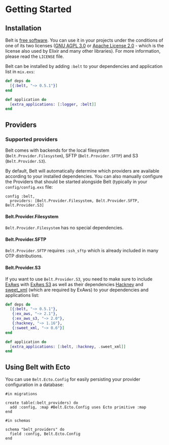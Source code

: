 # Getting Started

## Installation
Belt is [free software](https://www.fsf.org/about/what-is-free-software). You can use it in your projects under the conditions of one of its two licenses ([GNU AGPL 3.0](https://www.gnu.org/licenses/agpl-3.0.en.html) or [Apache License 2.0](https://www.apache.org/licenses/LICENSE-2.0.html) - which is the license also used by Elixir and many other libraries). For more information, please read the `LICENSE` file.

Belt can be installed by adding `:belt` to your dependencies and application
list in `mix.exs`:

```elixir
def deps do
  [{:belt, "~> 0.5.1"}]
end

def application do
  [extra_applications: [:logger, :belt]]
end
```
## Providers

### Supported providers
Belt comes with backends for the local filesystem (`Belt.Provider.Filesystem`), SFTP (`Belt.Provider.SFTP`) and S3 (`Belt.Provider.S3`).

By default, Belt will automatically determine which providers are available according to your installed dependencies. You can also manually configure the Providers that should be started alongside Belt (typically in your `config/config.exs` file:
```
config :belt,
  providers: [Belt.Provider.Filesystem, Belt.Provider.SFTP, Belt.Provider.S3]
```

#### Belt.Provider.Filesystem
`Belt.Provider.Filesystem` has no special dependencies.

#### Belt.Provider.SFTP
`Belt.Provider.SFTP` requires `:ssh_sftp` which is already included in many OTP distributions.

#### Belt.Provider.S3
If you want to use `Belt.Provider.S3`, you need to make sure to include [ExAws](https://github.com/ex-aws/ex_aws/) with [ExAws S3](https://github.com/ex-aws/ex_aws_s3) as well as their dependencies [Hackney](https://hex.pm/packages/hackney) and [sweet_xml](https://hex.pm/packages/sweet_xml) (which are required by ExAws) to your dependencies and applications list:
```elixir
def deps do
  [{:belt, "~> 0.5.1"},
   {:ex_aws, "~> 2.1"},
   {:ex_aws_s3, "~> 2.0"},
   {:hackney, "~> 1.16"},
   {:sweet_xml, "~> 0.6"}]
end

def application do
  [extra_applications: [:belt, :hackney, .sweet_xml]]
end
```

## Using Belt with Ecto
You can use `Belt.Ecto.Config` for easily persisting your provider configuration in a database:
```
#in migrations

create table(:belt_providers) do
  add :config, :map #Belt.Ecto.Config uses Ecto primitive :map
end
```
```
#in schemas

schema "belt_providers" do
  field :config, Belt.Ecto.Config
end
```
